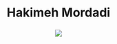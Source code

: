 
<h1 align="center">Hakimeh Mordadi</h1>
<h3 align="center"><img src="https://readme-typing-svg.herokuapp.com?center=true&vCenter=true&lines=Blockchain+%26+Web+Developer"></h3>

<!--
**hakimehmordadi/hakimehmordadi** is a ✨ _special_ ✨ repository because its `README.md` (this file) appears on your GitHub profile.

Here are some ideas to get you started:

- 🔭 I’m currently working on ...
- 🌱 I’m currently learning ...
- 👯 I’m looking to collaborate on ...
- 🤔 I’m looking for help with ...
- 💬 Ask me about ...
- 📫 How to reach me: ...
- 😄 Pronouns: ...
- ⚡ Fun fact: ...
-->
